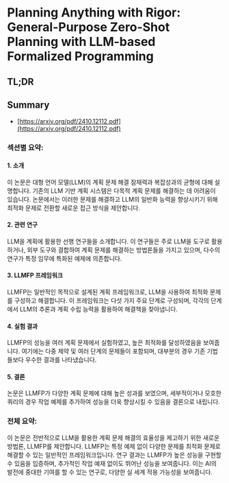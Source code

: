 # Planning Anything with Rigor: General-Purpose Zero-Shot Planning with LLM-based Formalized Programming
## TL;DR
## Summary
- [https://arxiv.org/pdf/2410.12112.pdf](https://arxiv.org/pdf/2410.12112.pdf)

### 섹션별 요약:

#### 1. 소개
이 논문은 대형 언어 모델(LLM)의 계획 문제 해결 잠재력과 복잡성과의 균형에 대해 설명합니다. 기존의 LLM 기반 계획 시스템은 다목적 계획 문제를 해결하는 데 어려움이 있습니다. 논문에서는 이러한 문제를 해결하고 LLM의 일반화 능력을 향상시키기 위해 최적화 문제로 전환할 새로운 접근 방식을 제안합니다.

#### 2. 관련 연구
LLM을 계획에 활용한 선행 연구들을 소개합니다. 이 연구들은 주로 LLM을 도구로 활용하거나, 외부 도구와 결합하여 계획 문제를 해결하는 방법론들을 가지고 있으며, 다수의 연구가 특정 임무에 특화된 예제에 의존합니다.

#### 3. LLMFP 프레임워크
LLMFP는 일반적인 목적으로 설계된 계획 프레임워크로, LLM을 사용하여 최적화 문제를 구성하고 해결합니다. 이 프레임워크는 다섯 가지 주요 단계로 구성되며, 각각의 단계에서 LLM의 추론과 계획 수립 능력을 활용하여 해결책을 찾아냅니다.

#### 4. 실험 결과
LLMFP의 성능을 여러 계획 문제에서 실험하였고, 높은 최적화를 달성하였음을 보여줍니다. 여기에는 다중 제약 및 여러 단계의 문제들이 포함되며, 대부분의 경우 기존 기법들보다 우수한 결과를 나타냈습니다.

#### 5. 결론
논문은 LLMFP가 다양한 계획 문제에 대해 높은 성과를 보였으며, 세부적이거나 모호한 쿼리의 경우 작업 예제를 추가하여 성능을 더욱 향상시킬 수 있음을 결론으로 내립니다.

### 전체 요약:
이 논문은 전반적으로 LLM을 활용한 계획 문제 해결의 효율성을 제고하기 위한 새로운 방법론, LLMFP를 제안합니다. LLMFP는 특정 예제 없이 다양한 문제를 최적화 문제로 해결할 수 있는 일반적인 프레임워크입니다. 연구 결과는 LLMFP가 높은 성능을 구현할 수 있음을 입증하며, 추가적인 작업 예재 없이도 뛰어난 성능을 보여줍니다. 이는 AI의 발전에 중대한 기여를 할 수 있는 연구로, 다양한 실 세계 적용 가능성을 보여줍니다.